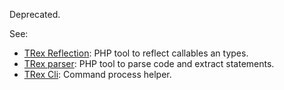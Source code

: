 Deprecated.

See:
 - [TRex Reflection](https://github.com/Raphhh/trex-reflection): PHP tool to reflect callables an types.
 - [TRex parser](https://github.com/Raphhh/trex-parser): PHP tool to parse code and extract statements.
 - [TRex Cli](https://github.com/Raphhh/trex-cli): Command process helper.
